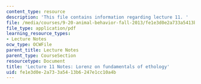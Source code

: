 ```yaml
---
content_type: resource
description: 'This file contains information regarding lecture 11. '
file: /media/courses/9-20-animal-behavior-fall-2013/fe1e3d0e2a733a5413b6247e1cc10a4b_MIT9_20F13_Lec11.pdf
file_type: application/pdf
learning_resource_types:
- Lecture Notes
ocw_type: OCWFile
parent_title: Lecture Notes
parent_type: CourseSection
resourcetype: Document
title: 'Lecture 11 Notes: Lorenz on fundamentals of ethology'
uid: fe1e3d0e-2a73-3a54-13b6-247e1cc10a4b
---
```

